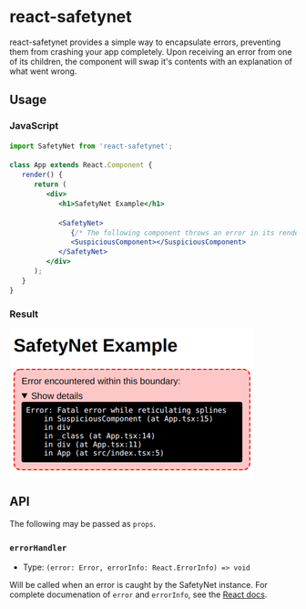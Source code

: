 # react-safetynet

react-safetynet provides a simple way to encapsulate errors, preventing them from
crashing your app completely. Upon receiving an error from one of its children,
the component will swap it's contents with an explanation of what went wrong.

## Usage

### JavaScript

```jsx
import SafetyNet from 'react-safetynet';

class App extends React.Component {
   render() {
      return (
         <div>
            <h1>SafetyNet Example</h1>

            <SafetyNet>
               {/* The following component throws an error in its render() method */}
               <SuspiciousComponent></SuspiciousComponent>
            </SafetyNet>
         </div>
      );
   }
}
```

### Result

![Result](./docs/result.png)

## API

The following may be passed as `props`.

### `errorHandler`

- Type: `(error: Error, errorInfo: React.ErrorInfo) => void`

Will be called when an error is caught by the SafetyNet instance. For complete documenation of `error` and `errorInfo`, see the [React docs](https://reactjs.org/docs/react-component.html#componentdidcatch).
